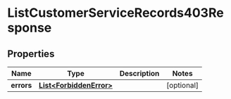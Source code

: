 

# ListCustomerServiceRecords403Response


## Properties

| Name | Type | Description | Notes |
|------------ | ------------- | ------------- | -------------|
|**errors** | [**List&lt;ForbiddenError&gt;**](ForbiddenError.md) |  |  [optional] |



